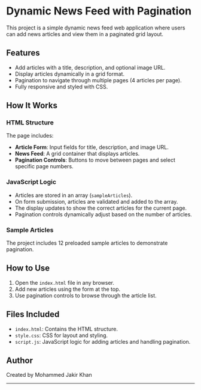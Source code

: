 # Dynamic News Feed with Pagination

This project is a simple dynamic news feed web application where users can add news articles and view them in a paginated grid layout.

## Features

- Add articles with a title, description, and optional image URL.
- Display articles dynamically in a grid format.
- Pagination to navigate through multiple pages (4 articles per page).
- Fully responsive and styled with CSS.

## How It Works

### HTML Structure

The page includes:
- **Article Form**: Input fields for title, description, and image URL.
- **News Feed**: A grid container that displays articles.
- **Pagination Controls**: Buttons to move between pages and select specific page numbers.

### JavaScript Logic

- Articles are stored in an array (`sampleArticles`).
- On form submission, articles are validated and added to the array.
- The display updates to show the correct articles for the current page.
- Pagination controls dynamically adjust based on the number of articles.

### Sample Articles

The project includes 12 preloaded sample articles to demonstrate pagination.

## How to Use

1. Open the `index.html` file in any browser.
2. Add new articles using the form at the top.
3. Use pagination controls to browse through the article list.

## Files Included

- `index.html`: Contains the HTML structure.
- `style.css`: CSS for layout and styling.
- `script.js`: JavaScript logic for adding articles and handling pagination.

## Author

Created by Mohammed Jakir Khan

---

